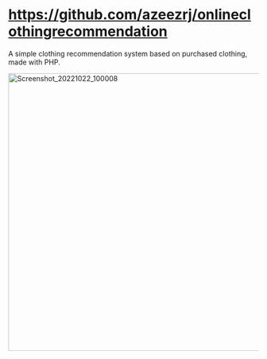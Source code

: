 # https://github.com/azeezrj/onlineclothingrecommendation

 A simple clothing recommendation system based on purchased clothing, made with PHP.

<img width="558" alt="Screenshot_20221022_100008" src="https://user-images.githubusercontent.com/92583742/197362310-528e8dc9-c272-4bec-8493-dbb21e956591.png">
